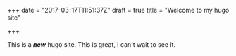 +++
date = "2017-03-17T11:51:37Z"
draft = true
title = "Welcome to my hugo site"

+++

This is a ***new*** hugo site. This is great, I can't wait to see it.
